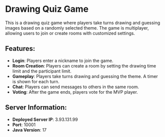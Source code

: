 # Drawing Quiz Game

This is a drawing quiz game where players take turns drawing and guessing images based on a randomly selected theme. The game is multiplayer, allowing users to join or create rooms with customized settings.

## Features:
- **Login**: Players enter a nickname to join the game.
- **Room Creation**: Players can create a room by setting the drawing time limit and the participant limit.
- **Gameplay**: Players take turns drawing and guessing the theme. A timer is shown for each turn.
- **Chat**: Players can send messages to others in the same room.
- **Voting**: After the game ends, players vote for the MVP player.

## Server Information:
- **Deployed Server IP**: 3.93.131.99
- **Port**: 10001
- **Java Version**: 17